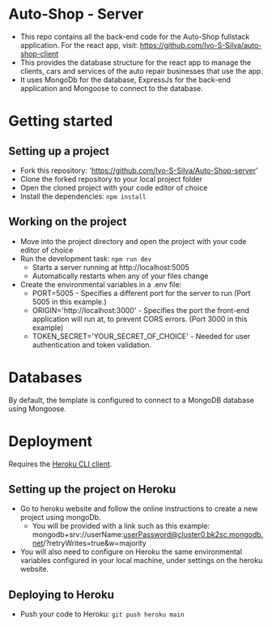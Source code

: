 # Auto-Shop - Server

* This repo contains all the back-end code for the Auto-Shop fullstack application. For the react app, visit: https://github.com/Ivo-S-Silva/auto-shop-client
* This provides the database structure for the react app to manage the clients, cars and services of the auto repair businesses that use the app.
* It uses MongoDb for the database, ExpressJs for the back-end application and Mongoose to connect to the database.

# Getting started

## Setting up a project

* Fork this repository: 'https://github.com/Ivo-S-Silva/Auto-Shop-server'
* Clone the forked repository to your local project folder
* Open the cloned project with your code editor of choice
* Install the dependencies: `npm install`

## Working on the project

* Move into the project directory and open the project with your code editor of choice
* Run the development task: `npm run dev`
    * Starts a server running at http://localhost:5005
    * Automatically restarts when any of your files change
* Create the environmental variables in a .env file:
    * PORT=5005 - Specifies a different port for the server to run (Port 5005 in this example.)
    * ORIGIN='http://localhost:3000' - Specifies the port the front-end application will run at, to prevent CORS errors. (Port 3000 in this example)
    * TOKEN_SECRET='YOUR_SECRET_OF_CHOICE' - Needed for user authentication and token validation.

# Databases

By default, the template is configured to connect to a MongoDB database using Mongoose. 

# Deployment

Requires the [Heroku CLI client](https://devcenter.heroku.com/articles/heroku-command-line).

## Setting up the project on Heroku

* Go to heroku website and follow the online instructions to create a new project using mongoDb.
    * You will be provided with a link such as this example: mongodb+srv://userName:userPassword@cluster0.bk2sc.mongodb.net/?retryWrites=true&w=majority
* You will also need to configure on Heroku the same environmental variables configured in your local machine, under settings on the heroku website.

## Deploying to Heroku

* Push your code to Heroku: `git push heroku main`
